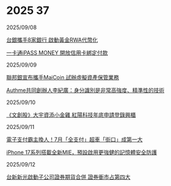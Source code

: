 # 2025 37

2025/09/08

[台銀攜手8家銀行 啟動黃金RWA代幣化](https://ec.ltn.com.tw/article/breakingnews/5171279)

[一卡通iPASS MONEY 開放信用卡綁定付款](https://udn.com/news/story/7239/8991391)

2025/09/09

[聯邦銀宣布攜手MaiCoin 試辦虛擬資產保管業務](https://udn.com/news/story/7239/8993685)

[Authme共同創辦人李紀廣：身分識別是非常高強度、精準性的技術](https://news.knowing.asia/news/744119a2-ad1a-4b66-b7cc-bccfd72dd437)

2025/09/10

[《文創股》大宇資添小金雞 紅陽科技年底申請登錄興櫃](https://www.ctee.com.tw/news/20250910701613-430201)

2025/09/11

[電子支付霸主換人！7月「全支付」超車「街口」成第一大](https://ec.ltn.com.tw/article/breakingnews/5175255)

[iPhone 17系列搭載全新MIE，預設啟用更強健的記憶體安全防護](https://www.ithome.com.tw/news/171131)

2025/09/12

[台新新光啟動子公司證券期貨合併 證券衝市占第四大](https://ec.ltn.com.tw/article/breakingnews/5176375)

